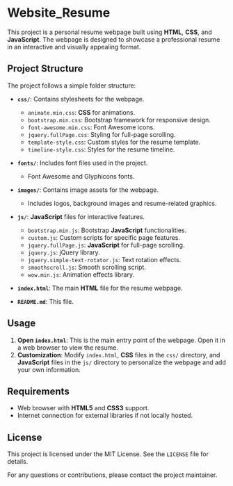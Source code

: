 # Website_Resume

This project is a personal resume webpage built using **HTML**, **CSS**, and **JavaScript**. The webpage is designed to showcase a professional resume in an interactive and visually appealing format.

## Project Structure

The project follows a simple folder structure:

- **`css/`**: Contains stylesheets for the webpage.
  - `animate.min.css`: **CSS** for animations.
  - `bootstrap.min.css`: Bootstrap framework for responsive design.
  - `font-awesome.min.css`: Font Awesome icons.
  - `jquery.fullPage.css`: Styling for full-page scrolling.
  - `template-style.css`: Custom styles for the resume template.
  - `timeline-style.css`: Styles for the resume timeline.

- **`fonts/`**: Includes font files used in the project.
  - Font Awesome and Glyphicons fonts.

- **`images/`**: Contains image assets for the webpage.
  - Includes logos, background images and resume-related graphics.

- **`js/`**: **JavaScript** files for interactive features.
  - `bootstrap.min.js`: Bootstrap **JavaScript** functionalities.
  - `custom.js`: Custom scripts for specific page features.
  - `jquery.fullPage.js`: **JavaScript** for full-page scrolling.
  - `jquery.js`: jQuery library.
  - `jquery.simple-text-rotator.js`: Text rotation effects.
  - `smoothscroll.js`: Smooth scrolling script.
  - `wow.min.js`: Animation effects library.

- **`index.html`**: The main **HTML** file for the resume webpage.

- **`README.md`**: This file.

## Usage

1. **Open `index.html`**: This is the main entry point of the webpage. Open it in a web browser to view the resume.
2. **Customization**: Modify `index.html`, **CSS** files in the `css/` directory, and **JavaScript** files in the `js/` directory to personalize the webpage and add your own information.

## Requirements

- Web browser with **HTML5** and **CSS3** support.
- Internet connection for external libraries if not locally hosted.

## License

This project is licensed under the MIT License. See the `LICENSE` file for details.

For any questions or contributions, please contact the project maintainer.


